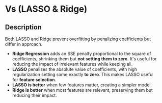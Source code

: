 # Vs (LASSO & Ridge)

## Description

Both LASSO and Ridge prevent overfitting by penalizing coefficients but differ in approach.

- **Ridge Regression** adds an SSE penalty proportional to the square of coefficients, shrinking them but **not setting them to zero**. It's useful for reducing the impact of irrelevant features while keeping all.
- **LASSO** penalizes the absolute value of coefficients, with high regularization setting some exactly **to zero**. This makes LASSO useful for **feature selection**.
- **LASSO is better** when few features matter, creating a simpler model.
- **Ridge is better** when most features are relevant, preserving them but reducing their impact.
